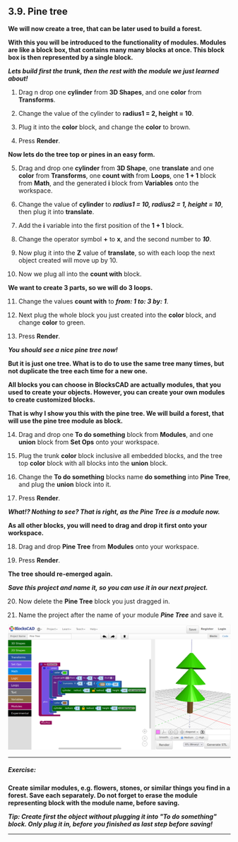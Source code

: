 ## 3.9. Pine tree


**We will now create a tree, that can be later used to build a forest.**

**With this you will be introduced to the functionality of modules. Modules are like a block box, that contains many many blocks at once. This block box is then represented by a single block.**

***Lets build first the trunk, then the rest with the module we just learned about!***

1. Drag n drop one **cylinder** from **3D Shapes**, and one **color** from **Transforms**.

2. Change the value of the cylinder to **radius1 = 2, height = 10**.

3. Plug it into the **color** block, and change the **color** to brown.

4. Press **Render**.

**Now lets do the tree top or pines in an easy form.**

5. Drag and drop one **cylinder** from **3D Shape**, one **translate** and one **color** from **Transforms**, one **count with** from **Loops**, one **1 + 1** block from **Math**, and the generated **i** block from **Variables** onto the workspace.

6. Change the value of **cylinder** to ***radius1 = 10, radius2 = 1, height = 10***, then plug it into **translate**.

7. Add the **i** variable into the first position of the **1 + 1** block.

8. Change the operator symbol **+** to **x**, and the second number to ***10***.

9. Now plug it into the **Z** value of **translate**, so with each loop the next object created will move up by 10.

10. Now we plug all into the **count with** block.

**We want to create 3 parts, so we will do 3 loops.**

11. Change the values **count with** to ***from: 1 to: 3 by: 1***.

12. Next plug the whole block you just created into the **color** block, and change **color** to green.

13. Press **Render**.

***You should see a nice pine tree now!***

**But it is just one tree. What is to do to use the same tree many times, but not duplicate the tree each time for a new one.**

**All blocks you can choose in BlocksCAD are actually modules, that you used to create your objects. However, you can create your own modules to create customized blocks.**

**That is why I show you this with the pine tree. We will build a forest, that will use the pine tree module as block.**

14. Drag and drop one **To do something** block from **Modules**, and one **union** block from **Set Ops** onto your workspace.

15. Plug the trunk **color** block inclusive all embedded blocks, and the tree top **color** block with all blocks into the **union** block.

16. Change the **To do something** blocks name **do something** into **Pine Tree**, and plug the **union** block into it.

17. Press **Render**.

***What!? Nothing to see? That is right, as the Pine Tree is a module now.***

**As all other blocks, you will need to drag and drop it first onto your workspace.**

18. Drag and drop **Pine Tree** from **Modules** onto your workspace.

19. Press **Render**.

**The tree should re-emerged again.**

***Save this project and name it, so you can use it in our next project.***

20. Now delete the **Pine Tree** block you just dragged in.

21. Name the project after the name of your module ***Pine Tree*** and save it.

![](files/2_9_FirstSteps_1.png)

---

##### **Exercise:**

**Create similar modules, e.g. flowers, stones, or similar things you find in a forest. Save each separately. Do not forget to erase the module representing block with the module name, before saving.**

***Tip: Create first the object without plugging it into "To do something" block. Only plug it in, before you finished as last step before saving!***

---
